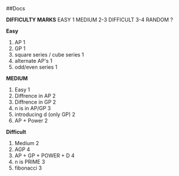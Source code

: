 ##Docs  

**DIFFICULTY			MARKS**
EASY				1
MEDIUM				2-3
DIFFICULT			3-4
RANDOM				?

**Easy**
1) AP							1
2) GP							1
3) square series / cube series	1
4) alternate AP's				1
5) odd/even series				1 

**MEDIUM**
1) Easy							1
2) Diffrence in AP				2
3) Diffrence in GP				2
4) n is in AP/GP				3
5) introducing d (only GP)		2
6) AP + Power					2

**Difficult**
1) Medium						2
2) AGP							4
5) AP + GP + POWER + D			4
4) n is PRIME					3
5) fibonacci					3
